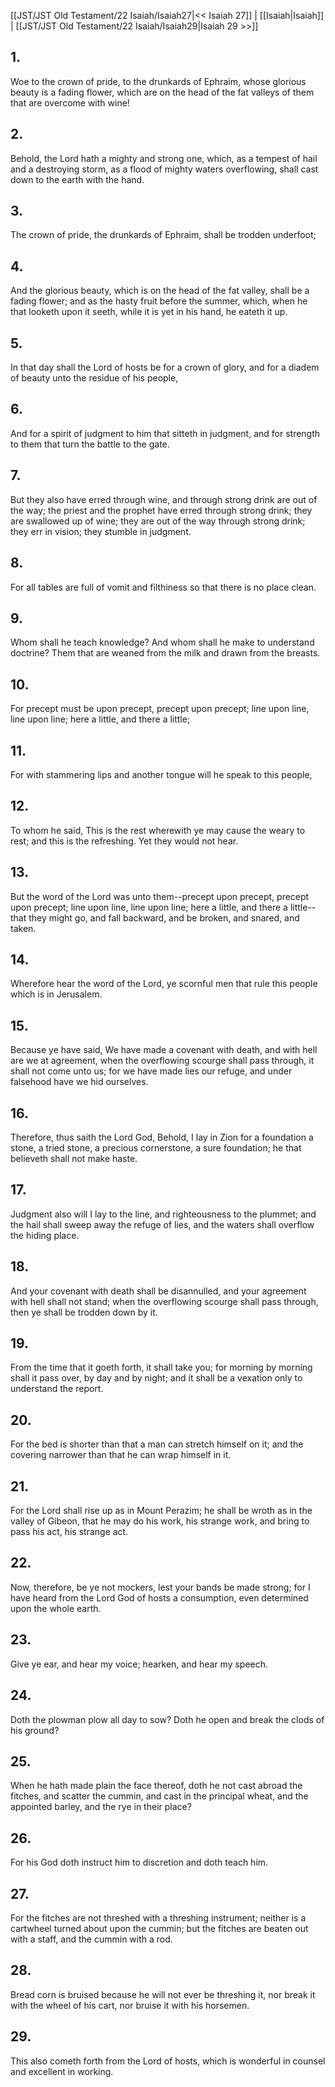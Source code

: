 [[JST/JST Old Testament/22 Isaiah/Isaiah27|<< Isaiah 27]] | [[Isaiah|Isaiah]] | [[JST/JST Old Testament/22 Isaiah/Isaiah29|Isaiah 29 >>]]
## 1.
Woe to the crown of pride, to the drunkards of Ephraim, whose glorious beauty is a fading flower, which are on the head of the fat valleys of them that are overcome with wine!
## 2.
Behold, the Lord hath a mighty and strong one, which, as a tempest of hail and a destroying storm, as a flood of mighty waters overflowing, shall cast down to the earth with the hand.
## 3.
The crown of pride, the drunkards of Ephraim, shall be trodden underfoot;
## 4.
And the glorious beauty, which is on the head of the fat valley, shall be a fading flower; and as the hasty fruit before the summer, which, when he that looketh upon it seeth, while it is yet in his hand, he eateth it up.
## 5.
In that day shall the Lord of hosts be for a crown of glory, and for a diadem of beauty unto the residue of his people,
## 6.
And for a spirit of judgment to him that sitteth in judgment, and for strength to them that turn the battle to the gate.
## 7.
But they also have erred through wine, and through strong drink are out of the way; the priest and the prophet have erred through strong drink; they are swallowed up of wine; they are out of the way through strong drink; they err in vision; they stumble in judgment.
## 8.
For all tables are full of vomit and filthiness so that there is no place clean.
## 9.
Whom shall he teach knowledge? And whom shall he make to understand doctrine? Them that are weaned from the milk and drawn from the breasts.
## 10.
For precept must be upon precept, precept upon precept; line upon line, line upon line; here a little, and there a little;
## 11.
For with stammering lips and another tongue will he speak to this people,
## 12.
To whom he said, This is the rest wherewith ye may cause the weary to rest; and this is the refreshing. Yet they would not hear.
## 13.
But the word of the Lord was unto them\--precept upon precept, precept upon precept; line upon line, line upon line; here a little, and there a little\--that they might go, and fall backward, and be broken, and snared, and taken.
## 14.
Wherefore hear the word of the Lord, ye scornful men that rule this people which is in Jerusalem.
## 15.
Because ye have said, We have made a covenant with death, and with hell are we at agreement, when the overflowing scourge shall pass through, it shall not come unto us; for we have made lies our refuge, and under falsehood have we hid ourselves.
## 16.
Therefore, thus saith the Lord God, Behold, I lay in Zion for a foundation a stone, a tried stone, a precious cornerstone, a sure foundation; he that believeth shall not make haste.
## 17.
Judgment also will I lay to the line, and righteousness to the plummet; and the hail shall sweep away the refuge of lies, and the waters shall overflow the hiding place.
## 18.
And your covenant with death shall be disannulled, and your agreement with hell shall not stand; when the overflowing scourge shall pass through, then ye shall be trodden down by it.
## 19.
From the time that it goeth forth, it shall take you; for morning by morning shall it pass over, by day and by night; and it shall be a vexation only to understand the report.
## 20.
For the bed is shorter than that a man can stretch himself on it; and the covering narrower than that he can wrap himself in it.
## 21.
For the Lord shall rise up as in Mount Perazim; he shall be wroth as in the valley of Gibeon, that he may do his work, his strange work, and bring to pass his act, his strange act.
## 22.
Now, therefore, be ye not mockers, lest your bands be made strong; for I have heard from the Lord God of hosts a consumption, even determined upon the whole earth.
## 23.
Give ye ear, and hear my voice; hearken, and hear my speech.
## 24.
Doth the plowman plow all day to sow? Doth he open and break the clods of his ground?
## 25.
When he hath made plain the face thereof, doth he not cast abroad the fitches, and scatter the cummin, and cast in the principal wheat, and the appointed barley, and the rye in their place?
## 26.
For his God doth instruct him to discretion and doth teach him.
## 27.
For the fitches are not threshed with a threshing instrument; neither is a cartwheel turned about upon the cummin; but the fitches are beaten out with a staff, and the cummin with a rod.
## 28.
Bread corn is bruised because he will not ever be threshing it, nor break it with the wheel of his cart, nor bruise it with his horsemen.
## 29.
This also cometh forth from the Lord of hosts, which is wonderful in counsel and excellent in working.


